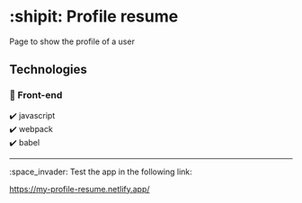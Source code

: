 # :shipit: Profile resume

Page to show the profile of a user

## Technologies

### :small_blue_diamond: Front-end
:heavy_check_mark: javascript \
:heavy_check_mark: webpack \
:heavy_check_mark: babel 

<hr>
:space_invader: Test the app in the following link:

https://my-profile-resume.netlify.app/

